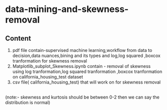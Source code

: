 # data-mining-and-skewness-removal
## Content  <br />
1) pdf file contain-supervised machine learning,workflow from data to decision,data nuances,bining and its types and log,log squared ,boxcox tranformation for skewness removal  <br />
2) Matplotlib_subplot_Skewness.ipynb contain - removal of skewness using  log tranformation,log squared tranformation ,boxcox tranformation on california_housing_test dataset  <br />
3) csv file( california_housing_test) that will work on for skewness removal 
<br /> 
(note:- skewness and kurtosis should be between 0-2 then we can say the distribution is normal)  
